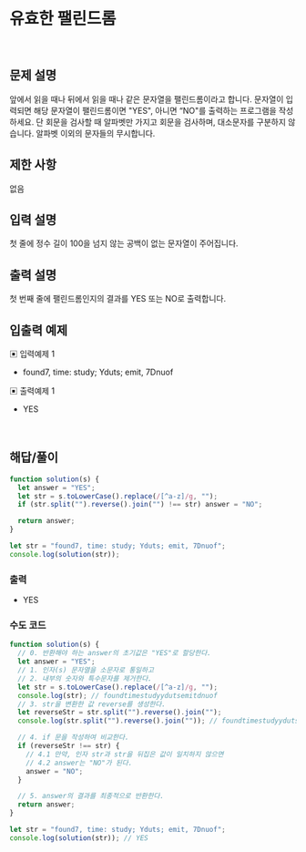# 유효한 팰린드롬

</br>

## 문제 설명

앞에서 읽을 때나 뒤에서 읽을 때나 같은 문자열을 팰린드롬이라고 합니다.
문자열이 입력되면 해당 문자열이 팰린드롬이면 "YES", 아니면 “NO"를 출력하는 프로그램을 작성하세요.
단 회문을 검사할 때 알파벳만 가지고 회문을 검사하며, 대소문자를 구분하지 않습니다. 알파벳 이외의 문자들의 무시합니다.

## 제한 사항

없음

## 입력 설명

첫 줄에 정수 길이 100을 넘지 않는 공백이 없는 문자열이 주어집니다.

## 출력 설명

첫 번째 줄에 팰린드롬인지의 결과를 YES 또는 NO로 출력합니다.

## 입출력 예제

▣ 입력예제 1

- found7, time: study; Yduts; emit, 7Dnuof

▣ 출력예제 1

- YES

</br>

## 해답/풀이

```js
function solution(s) {
  let answer = "YES";
  let str = s.toLowerCase().replace(/[^a-z]/g, "");
  if (str.split("").reverse().join("") !== str) answer = "NO";

  return answer;
}

let str = "found7, time: study; Yduts; emit, 7Dnuof";
console.log(solution(str));
```

### 출력

- YES

### 수도 코드

```js
function solution(s) {
  // 0. 반환해야 하는 answer의 초기값은 "YES"로 할당한다.
  let answer = "YES";
  // 1. 인자(s) 문자열을 소문자로 통일하고
  // 2. 내부의 숫자와 특수문자를 제거한다.
  let str = s.toLowerCase().replace(/[^a-z]/g, "");
  console.log(str); // foundtimestudyydutsemitdnuof
  // 3. str을 변환한 값 reverse를 생성한다.
  let reverseStr = str.split("").reverse().join("");
  console.log(str.split("").reverse().join("")); // foundtimestudyydutsemitdnuof

  // 4. if 문을 작성하여 비교한다.
  if (reverseStr !== str) {
    // 4.1 만약, 인자 str과 str을 뒤집은 값이 일치하지 않으면
    // 4.2 answer는 "NO"가 된다.
    answer = "NO";
  }

  // 5. answer의 결과를 최종적으로 반환한다.
  return answer;
}

let str = "found7, time: study; Yduts; emit, 7Dnuof";
console.log(solution(str)); // YES
```

</br>
